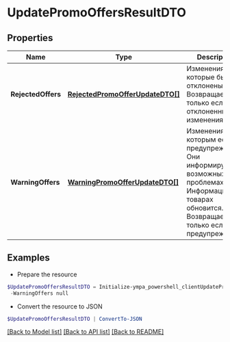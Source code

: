 # UpdatePromoOffersResultDTO
## Properties

Name | Type | Description | Notes
------------ | ------------- | ------------- | -------------
**RejectedOffers** | [**RejectedPromoOfferUpdateDTO[]**](RejectedPromoOfferUpdateDTO.md) | Изменения, которые были отклонены.  Возвращается, только если есть отклоненные изменения.  | [optional] 
**WarningOffers** | [**WarningPromoOfferUpdateDTO[]**](WarningPromoOfferUpdateDTO.md) | Изменения, по которым есть предупреждения. Они информируют о возможных проблемах. Информация о товарах обновится.  Возвращается, только если есть предупреждения.  | [optional] 

## Examples

- Prepare the resource
```powershell
$UpdatePromoOffersResultDTO = Initialize-ympa_powershell_clientUpdatePromoOffersResultDTO  -RejectedOffers null `
 -WarningOffers null
```

- Convert the resource to JSON
```powershell
$UpdatePromoOffersResultDTO | ConvertTo-JSON
```

[[Back to Model list]](../README.md#documentation-for-models) [[Back to API list]](../README.md#documentation-for-api-endpoints) [[Back to README]](../README.md)

